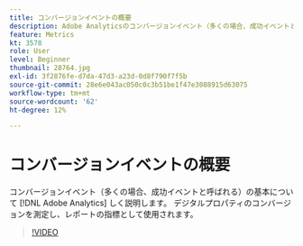 ```yaml
---
title: コンバージョンイベントの概要
description: Adobe Analyticsのコンバージョンイベント（多くの場合、成功イベントと呼ばれます）の基本について説明します。 デジタルプロパティのコンバージョンを測定し、レポートの指標として使用されます。
feature: Metrics
kt: 3578
role: User
level: Beginner
thumbnail: 28764.jpg
exl-id: 3f2876fe-d7da-47d3-a23d-0d8f790f7f5b
source-git-commit: 28e6e043ac050c0c3b51be1f47e3088915d63075
workflow-type: tm+mt
source-wordcount: '62'
ht-degree: 12%

---
```


# コンバージョンイベントの概要

コンバージョンイベント（多くの場合、成功イベントと呼ばれる）の基本について [!DNL Adobe Analytics] しく説明します。 デジタルプロパティのコンバージョンを測定し、レポートの指標として使用されます。

>[!VIDEO](https://video.tv.adobe.com/v/28764/?quality=12&learn=on)
